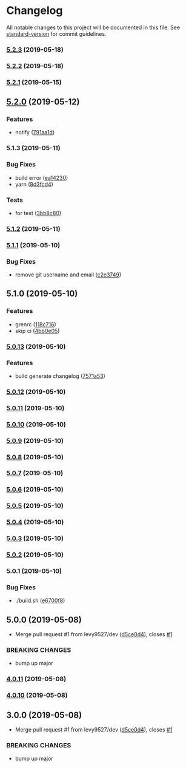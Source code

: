 # Changelog

All notable changes to this project will be documented in this file. See [standard-version](https://github.com/conventional-changelog/standard-version) for commit guidelines.

### [5.2.3](https://github.com/FEMessage/test-repo/compare/v5.2.2...v5.2.3) (2019-05-18)



### [5.2.2](https://github.com/FEMessage/test-repo/compare/v5.2.1...v5.2.2) (2019-05-18)



### [5.2.1](https://github.com/FEMessage/test-repo/compare/v5.2.0...v5.2.1) (2019-05-15)



## [5.2.0](https://github.com/FEMessage/test-repo/compare/v5.1.3...v5.2.0) (2019-05-12)


### Features

* notify ([791aa1d](https://github.com/FEMessage/test-repo/commit/791aa1d))



### 5.1.3 (2019-05-11)


### Bug Fixes

* build error ([ea14230](https://github.com/FEMessage/test-repo/commit/ea14230))
* yarn ([8d3fcd4](https://github.com/FEMessage/test-repo/commit/8d3fcd4))


### Tests

* for test ([3bb8c80](https://github.com/FEMessage/test-repo/commit/3bb8c80))



### [5.1.2](https://github.com/levy9527/test-repo/compare/v5.1.1...v5.1.2) (2019-05-11)



### [5.1.1](https://github.com/levy9527/test-repo/compare/v5.1.0...v5.1.1) (2019-05-10)


### Bug Fixes

* remove git username and email ([c2e3749](https://github.com/levy9527/test-repo/commit/c2e3749))



## 5.1.0 (2019-05-10)


### Features

* grenrc ([118c716](https://github.com/levy9527/test-repo/commit/118c716))
* skip ci ([4bb0e05](https://github.com/levy9527/test-repo/commit/4bb0e05))



### [5.0.13](https://github.com/levy9527/test-repo/compare/v5.0.12...v5.0.13) (2019-05-10)


### Features

* build generate changelog  ([7571a53](https://github.com/levy9527/test-repo/commit/7571a53))



### [5.0.12](https://github.com/levy9527/test-repo/compare/v5.0.11...v5.0.12) (2019-05-10)



### [5.0.11](https://github.com/levy9527/test-repo/compare/v5.0.10...v5.0.11) (2019-05-10)



### [5.0.10](https://github.com/levy9527/test-repo/compare/v5.0.9...v5.0.10) (2019-05-10)



### [5.0.9](https://github.com/levy9527/test-repo/compare/v5.0.8...v5.0.9) (2019-05-10)



### [5.0.8](https://github.com/levy9527/test-repo/compare/v5.0.7...v5.0.8) (2019-05-10)



### [5.0.7](https://github.com/levy9527/test-repo/compare/v5.0.6...v5.0.7) (2019-05-10)



### [5.0.6](https://github.com/levy9527/test-repo/compare/v5.0.5...v5.0.6) (2019-05-10)



### [5.0.5](https://github.com/levy9527/test-repo/compare/v5.0.4...v5.0.5) (2019-05-10)



### [5.0.4](https://github.com/levy9527/test-repo/compare/v5.0.3...v5.0.4) (2019-05-10)



### [5.0.3](https://github.com/levy9527/test-repo/compare/v5.0.2...v5.0.3) (2019-05-10)



### [5.0.2](https://github.com/levy9527/test-repo/compare/v5.0.1...v5.0.2) (2019-05-10)



### 5.0.1 (2019-05-10)


### Bug Fixes

* ./build.sh ([e6700f8](https://github.com/levy9527/test-repo/commit/e6700f8))



## 5.0.0 (2019-05-08)


* Merge pull request #1 from levy9527/dev ([d5ce0d4](https://github.com/levy9527/test-repo/commit/d5ce0d4)), closes [#1](https://github.com/levy9527/test-repo/issues/1)


### BREAKING CHANGES

* bump up major



### [4.0.11](https://github.com/levy9527/test-repo/compare/v4.0.9...v4.0.11) (2019-05-08)



### [4.0.10](https://github.com/levy9527/test-repo/compare/v4.0.9...v4.0.10) (2019-05-08)



## 3.0.0 (2019-05-08)


* Merge pull request #1 from levy9527/dev ([d5ce0d4](https://github.com/levy9527/test-repo/commit/d5ce0d4)), closes [#1](https://github.com/levy9527/test-repo/issues/1)


### BREAKING CHANGES

* bump up major
